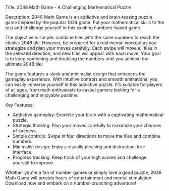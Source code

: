 Title: 2048 Math Game - A Challenging Mathematical Puzzle

Description:
2048 Math Game is an addictive and brain-teasing puzzle game inspired by the popular 1024 game. Put your mathematical skills to the test and challenge yourself in this exciting numbers-based game.

The objective is simple: combine tiles with the same numbers to reach the elusive 2048 tile. However, be prepared for a real mental workout as you strategize and plan your moves carefully. Each swipe will move all tiles in the selected direction, and new tiles will appear with each move. Your goal is to keep combining and doubling the numbers until you achieve the ultimate 2048 tile!

The game features a sleek and minimalist design that enhances the gameplay experience. With intuitive controls and smooth animations, you can easily immerse yourself in this addictive puzzle. It's suitable for players of all ages, from math enthusiasts to casual gamers looking for a challenging and enjoyable pastime.

Key Features:

- Addictive gameplay: Exercise your brain with a captivating mathematical puzzle.
- Strategic thinking: Plan your moves carefully to maximize your chances of success.
- Simple controls: Swipe in four directions to move the tiles and combine numbers.
- Minimalist design: Enjoy a visually pleasing and distraction-free interface.
- Progress tracking: Keep track of your high scores and challenge yourself to improve.

Whether you're a fan of number games or simply love a good puzzle, 2048 Math Game will provide hours of entertainment and mental stimulation. Download now and embark on a number-crunching adventure!
